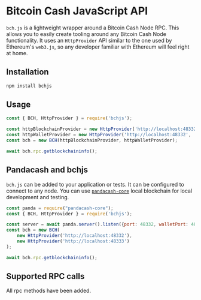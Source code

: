 # Bitcoin Cash JavaScript API
`bch.js` is a lightweight wrapper around a Bitcoin Cash Node RPC. This allows you to easily create tooling around any Bitcoin Cash Node functionality. It uses an `HttpProvider` API similar to the one used by Ethereum's `web3.js`, so any developer familiar with Ethereum will feel right at home.

## Installation
```bash
npm install bchjs
```

## Usage
```javascript
const { BCH, HttpProvider } = require('bchjs');

const httpBlockchainProvider = new HttpProvider('http://localhost:48332', 'regtest', 'regtest');
const httpWalletProvider = new HttpProvider('http://localhost:48332', 'regtest', 'regtest');
const bch = new BCH(httpBlockchainProvider, httpWalletProvider);

await bch.rpc.getblockchaininfo();
```

## Pandacash and bchjs
`bch.js` can be added to your application or tests. It can be configured to connect to any node. You can use [`pandacash-core`](https://github.com/panda-suite/pandacash-core) local blockchain for local development and testing. 

```javascript
const panda = require("pandacash-core");
const { BCH, HttpProvider } = require('bchjs');

const server = await panda.server().listen({port: 48332, walletPort: 48333});
const bch = new BCH(
    new HttpProvider('http://localhost:48332'),
    new HttpProvider('http://localhost:48333')
);

await bch.rpc.getblockchaininfo();
```

## Supported RPC calls
All rpc methods have been added.
